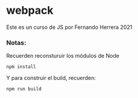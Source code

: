 # webpack 

Este es un curso de JS por Fernando Herrera 2021

### Notas:

Recuerden reconsturuir los módulos de Node
```
npm install
```

Y para construir el build, recuerden:
```
npm run build
```